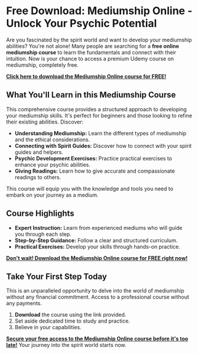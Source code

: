 # Free Download: Mediumship Online - Unlock Your Psychic Potential

Are you fascinated by the spirit world and want to develop your mediumship abilities? You're not alone! Many people are searching for a **free online mediumship course** to learn the fundamentals and connect with their intuition. Now is your chance to access a premium Udemy course on mediumship, completely free.

[**Click here to download the Mediumship Online course for FREE!**](https://udemywork.com/mediumship-online)

## What You'll Learn in this Mediumship Course

This comprehensive course provides a structured approach to developing your mediumship skills. It's perfect for beginners and those looking to refine their existing abilities. Discover:

*   **Understanding Mediumship:** Learn the different types of mediumship and the ethical considerations.
*   **Connecting with Spirit Guides:** Discover how to connect with your spirit guides and helpers.
*   **Psychic Development Exercises:** Practice practical exercises to enhance your psychic abilities.
*   **Giving Readings:** Learn how to give accurate and compassionate readings to others.

This course will equip you with the knowledge and tools you need to embark on your journey as a medium.

## Course Highlights

*   **Expert Instruction:** Learn from experienced mediums who will guide you through each step.
*   **Step-by-Step Guidance:** Follow a clear and structured curriculum.
*   **Practical Exercises:** Develop your skills through hands-on practice.

[**Don't wait! Download the Mediumship Online course for FREE right now!**](https://udemywork.com/mediumship-online)

## Take Your First Step Today

This is an unparalleled opportunity to delve into the world of mediumship without any financial commitment. Access to a professional course without any payments.

1.  **Download** the course using the link provided.
2.  Set aside dedicated time to study and practice.
3.  Believe in your capabilities.

[**Secure your free access to the Mediumship Online course before it's too late!**](https://udemywork.com/mediumship-online) Your journey into the spirit world starts now.
